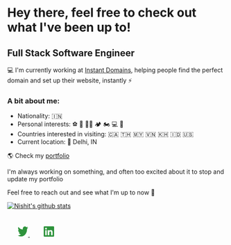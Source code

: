 # Hey there, feel free to check out what I've been up to!

## Full Stack Software Engineer

💻 I'm currently working at [Instant Domains](https://github.com/nishitchittora), helping people find the perfect domain and set up their website, instantly ⚡️

### A bit about me:

-   Nationality: 🇮🇳
-   Personal interests: ⚽ 🥊 💪🏽 🏕 🏍 💻 🛫
-   Countries interested in visiting: 🇨🇦 🇹🇭 🇲🇾 🇻🇳 🇰🇭 🇮🇩 🇺🇸
-   Current location: 📍 Delhi, IN

🌎 Check my [portfolio](https://github.com/nishitchittora)

I'm always working on something, and often too excited about it to stop and update my portfolio

Feel free to reach out and see what I'm up to now 💬

[![Nishit's github stats](https://github-readme-stats.vercel.app/api?username=nishitchittora&count_private=true&show_icons=true&title_color=fff&icon_color=79ff97&text_color=9f9f9f&bg_color=151515)](https://github.com/nishitchittora)

<div style="padding: 25px 0;">
    <a href="https://twitter.com/nishitchittora" style="padding: 24px;">
    <img src="https://github.com/nishitchittora/nishitchittora/blob/main/assets/twitter-green.png" alt="Follow me on twitter"  width="24" height="24">
    </a>
     <a href="https://www.linkedin.com/in/nishit-chittora/" style="padding: 8px; width: 24px; height: 24px;">
        <img src="https://github.com/nishitchittora/nishitchittora/blob/main/assets/linkedin-green.png" alt="Connect on Linkedin" width="24" height="24">
    </a>
</div>
